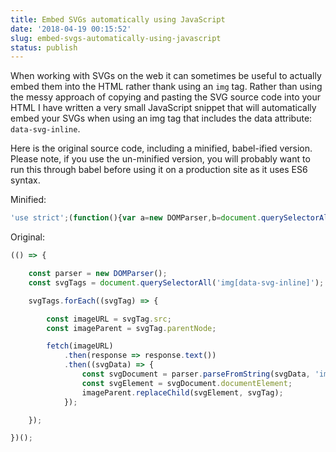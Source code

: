 ```yaml
---
title: Embed SVGs automatically using JavaScript
date: '2018-04-19 00:15:52'
slug: embed-svgs-automatically-using-javascript
status: publish
---
```


When working with SVGs on the web it can sometimes be useful to actually embed them into the HTML rather thank using an `img` tag. Rather than using the messy approach of copying and pasting the SVG source code into your HTML I have written a very small JavaScript snippet that will automatically embed your SVGs when using an img tag that includes the data attribute: `data-svg-inline`. 

Here is the original source code, including a minified, babel-ified version. Please note, if you use the un-minified version, you will probably want to run this through babel before using it on a production site as it uses ES6 syntax.

Minified:

```js
'use strict';(function(){var a=new DOMParser,b=document.querySelectorAll('img[data-svg-inline]');b.forEach(function(c){var d=c.src,e=c.parentNode;fetch(d).then(function(f){return f.text()}).then(function(f){var g=a.parseFromString(f,'image/svg+xml'),h=g.documentElement;e.replaceChild(h,c)})})})();
```

Original: 

```js
(() => {

    const parser = new DOMParser();
    const svgTags = document.querySelectorAll('img[data-svg-inline]');

    svgTags.forEach((svgTag) => {

        const imageURL = svgTag.src;
        const imageParent = svgTag.parentNode;

        fetch(imageURL)
            .then(response => response.text())
            .then((svgData) => {
                const svgDocument = parser.parseFromString(svgData, 'image/svg+xml');
                const svgElement = svgDocument.documentElement;
                imageParent.replaceChild(svgElement, svgTag);
            });

    });

})();
```